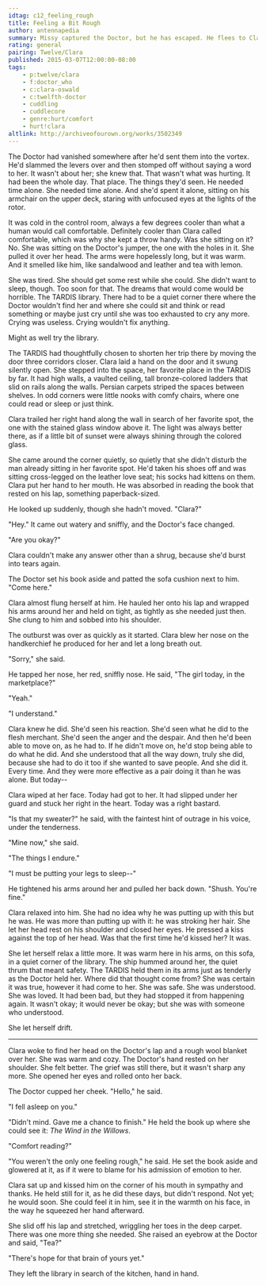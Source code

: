 ```yaml
---
idtag: c12_feeling_rough
title: Feeling a Bit Rough
author: antennapedia
summary: Missy captured the Doctor, but he has escaped. He flees to Clara, but it's not easy.
rating: general
pairing: Twelve/Clara
published: 2015-03-07T12:00:00-08:00
tags:
    - p:twelve/clara
    - f:doctor_who
    - c:clara-oswald
    - c:twelfth-doctor
    - cuddling
    - cuddlecore
    - genre:hurt/comfort
    - hurt!clara
altlink: http://archiveofourown.org/works/3502349
---
```

The Doctor had vanished somewhere after he'd sent them into the vortex. He'd slammed the levers over and then stomped off without saying a word to her. It wasn't about her; she knew that. That wasn't what was hurting. It had been the whole day. That place. The things they'd seen. He needed time alone. She needed time alone. And she'd spent it alone, sitting on his armchair on the upper deck, staring with unfocused eyes at the lights of the rotor.

It was cold in the control room, always a few degrees cooler than what a human would call comfortable. Definitely cooler than Clara called comfortable, which was why she kept a throw handy. Was she sitting on it? No. She was sitting on the Doctor's jumper, the one with the holes in it. She pulled it over her head. The arms were hopelessly long, but it was warm. And it smelled like him, like sandalwood and leather and tea with lemon.

She was tired. She should get some rest while she could. She didn't want to sleep, though. Too soon for that. The dreams that would come would be horrible. The TARDIS library. There had to be a quiet corner there where the Doctor wouldn't find her and where she could sit and think or read something or maybe just cry until she was too exhausted to cry any more. Crying was useless. Crying wouldn't fix anything.

Might as well try the library.

The TARDIS had thoughtfully chosen to shorten her trip there by moving the door three corridors closer. Clara laid a hand on the door and it swung silently open. She stepped into the space, her favorite place in the TARDIS by far. It had high walls, a vaulted ceiling, tall bronze-colored ladders that slid on rails along the walls. Persian carpets striped the spaces between shelves. In odd corners were little nooks with comfy chairs, where one could read or sleep or just think.

Clara trailed her right hand along the wall in search of her favorite spot, the one with the stained glass window above it. The light was always better there, as if a little bit of sunset were always shining through the colored glass.

She came around the corner quietly, so quietly that she didn't disturb the man already sitting in her favorite spot. He'd taken his shoes off and was sitting cross-legged on the leather love seat; his socks had kittens on them. Clara put her hand to her mouth. He was absorbed in reading the book that rested on his lap, something paperback-sized.

He looked up suddenly, though she hadn't moved. "Clara?"

"Hey." It came out watery and sniffly, and the Doctor's face changed.

"Are you okay?"

Clara couldn't make any answer other than a shrug, because she'd burst into tears again.

The Doctor set his book aside and patted the sofa cushion next to him. "Come here."

Clara almost flung herself at him. He hauled her onto his lap and wrapped his arms around her and held on tight, as tightly as she needed just then. She clung to him and sobbed into his shoulder.

The outburst was over as quickly as it started. Clara blew her nose on the handkerchief he produced for her and let a long breath out.

"Sorry," she said.

He tapped her nose, her red, sniffly nose. He said, "The girl today, in the marketplace?"

"Yeah."

"I understand."

Clara knew he did. She'd seen his reaction. She'd seen what he did to the flesh merchant. She'd seen the anger and the despair. And then he'd been able to move on, as he had to. If he didn't move on, he'd stop being able to do what he did. And she understood that all the way down, truly she did, because she had to do it too if she wanted to save people. And she did it. Every time. And they were more effective as a pair doing it than he was alone. But today--

Clara wiped at her face. Today had got to her. It had slipped under her guard and stuck her right in the heart. Today was a right bastard.

"Is that my sweater?" he said, with the faintest hint of outrage in his voice, under the tenderness.

"Mine now," she said.

"The things I endure."

"I must be putting your legs to sleep--"

He tightened his arms around her and pulled her back down. "Shush. You're fine."

Clara relaxed into him. She had no idea why he was putting up with this but he was. He was more than putting up with it: he was stroking her hair. She let her head rest on his shoulder and closed her eyes. He pressed a kiss against the top of her head. Was that the first time he'd kissed her? It was.

She let herself relax a little more. It was warm here in his arms, on this sofa, in a quiet corner of the library. The ship hummed around her, the quiet thrum that meant safety. The TARDIS held them in its arms just as tenderly as the Doctor held her. Where did that thought come from? She was certain it was true, however it had come to her. She was safe. She was understood. She was loved. It had been bad, but they had stopped it from happening again. It wasn't okay; it would never be okay; but she was with someone who understood.

She let herself drift.

***

Clara woke to find her head on the Doctor's lap and a rough wool blanket over her. She was warm and cozy. The Doctor's hand rested on her shoulder. She felt better. The grief was still there, but it wasn't sharp any more. She opened her eyes and rolled onto her back.

The Doctor cupped her cheek. "Hello," he said.

"I fell asleep on you."

"Didn't mind. Gave me a chance to finish." He held the book up where she could see it: *The Wind in the Willows*.

"Comfort reading?"

"You weren't the only one feeling rough," he said. He set the book aside and glowered at it, as if it were to blame for his admission of emotion to her.

Clara sat up and kissed him on the corner of his mouth in sympathy and thanks. He held still for it, as he did these days, but didn't respond. Not yet; he would soon. She could feel it in him, see it in the warmth on his face, in the way he squeezed her hand afterward.

She slid off his lap and stretched, wriggling her toes in the deep carpet. There was one more thing she needed. She raised an eyebrow at the Doctor and said, "Tea?"

"There's hope for that brain of yours yet."

They left the library in search of the kitchen, hand in hand.
